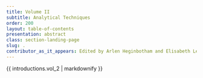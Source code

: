 ```yaml
---
title: Volume II
subtitle: Analytical Techniques
order: 200
layout: table-of-contents
presentation: abstract
class: section-landing-page
slug: .
contributor_as_it_appears: Edited by Arlen Heginbotham and Elisabeth Lebon
---
```


{{ introductions.vol_2 | markdownify }}